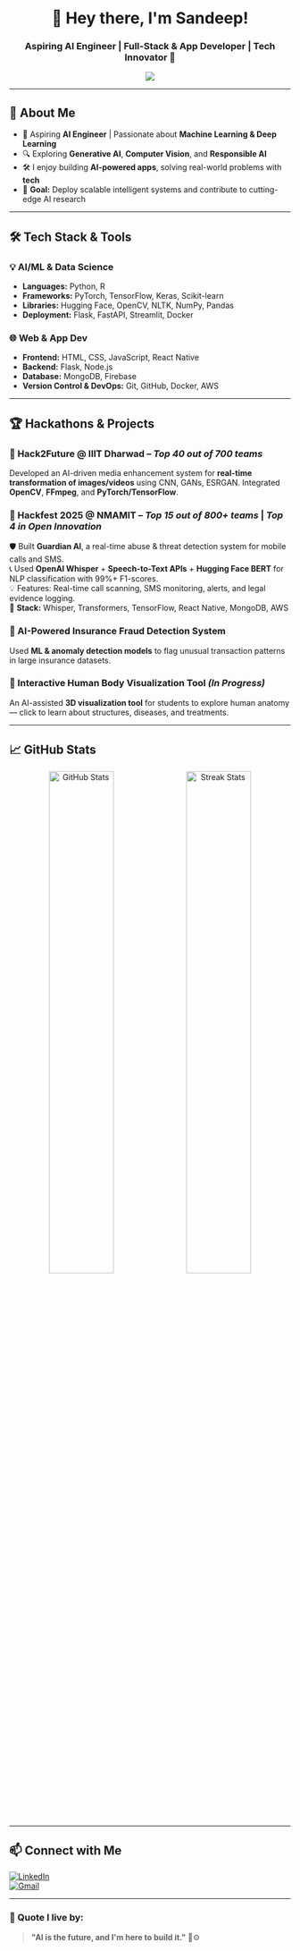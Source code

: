 <h1 align="center">👋 Hey there, I'm Sandeep!</h1>
<h3 align="center">Aspiring AI Engineer | Full-Stack & App Developer | Tech Innovator 🚀</h3>

<p align="center">
  <img src="https://readme-typing-svg.herokuapp.com?font=Fira+Code&size=20&pause=1000&color=36BCF7&center=true&vCenter=true&width=500&lines=AI+%7C+Machine+Learning+%7C+Deep+Learning;Building+Intelligent+Systems;Solving+Real-World+Problems;Web+%26+App+Development+Enthusiast;Always+Learning+New+Things!" />
</p>

---

## 🚀 About Me
- 🤖 Aspiring **AI Engineer** | Passionate about **Machine Learning & Deep Learning**
- 🔍 Exploring **Generative AI**, **Computer Vision**, and **Responsible AI**
- 🛠️ I enjoy building **AI-powered apps**, solving real-world problems with **tech**
- 🎯 **Goal:** Deploy scalable intelligent systems and contribute to cutting-edge AI research

---

## 🛠️ Tech Stack & Tools

### 💡 AI/ML & Data Science
- **Languages:** Python, R  
- **Frameworks:** PyTorch, TensorFlow, Keras, Scikit-learn  
- **Libraries:** Hugging Face, OpenCV, NLTK, NumPy, Pandas  
- **Deployment:** Flask, FastAPI, Streamlit, Docker  

### 🌐 Web & App Dev
- **Frontend:** HTML, CSS, JavaScript, React Native  
- **Backend:** Flask, Node.js  
- **Database:** MongoDB, Firebase  
- **Version Control & DevOps:** Git, GitHub, Docker, AWS

---

## 🏆 Hackathons & Projects

### 🔹 Hack2Future @ IIIT Dharwad – *Top 40 out of 700 teams*
Developed an AI-driven media enhancement system for **real-time transformation of images/videos** using CNN, GANs, ESRGAN. Integrated **OpenCV**, **FFmpeg**, and **PyTorch/TensorFlow**.

### 🔹 Hackfest 2025 @ NMAMIT – *Top 15 out of 800+ teams* | *Top 4 in Open Innovation*
🛡️ Built **Guardian AI**, a real-time abuse & threat detection system for mobile calls and SMS.  
📞 Used **OpenAI Whisper** + **Speech-to-Text APIs** + **Hugging Face BERT** for NLP classification with 99%+ F1-scores.  
💡 Features: Real-time call scanning, SMS monitoring, alerts, and legal evidence logging.  
🧰 **Stack:** Whisper, Transformers, TensorFlow, React Native, MongoDB, AWS

### 🔹 AI-Powered Insurance Fraud Detection System  
Used **ML & anomaly detection models** to flag unusual transaction patterns in large insurance datasets.

### 🔹 Interactive Human Body Visualization Tool *(In Progress)*  
An AI-assisted **3D visualization tool** for students to explore human anatomy — click to learn about structures, diseases, and treatments.

---

## 📈 GitHub Stats

<p align="center">
  <img src="https://github-readme-stats.vercel.app/api?username=sandep962&show_icons=true&theme=radical" width="48%" alt="GitHub Stats" />
  <img src="https://github-readme-streak-stats.herokuapp.com/?user=sandep962&theme=radical" width="48%" alt="Streak Stats" />
</p>

---

## 📫 Connect with Me

[![LinkedIn](https://img.shields.io/badge/LinkedIn-blue?style=for-the-badge&logo=linkedin)](https://www.linkedin.com/in/sandeep-bhajantri-613135213/)  
[![Gmail](https://img.shields.io/badge/Gmail-D14836?style=for-the-badge&logo=gmail&logoColor=white)](mailto:Sandeepbhajantri549@gmail.com)

---

### 💬 Quote I live by:
> **"AI is the future, and I'm here to build it."** 🧠⚙️
